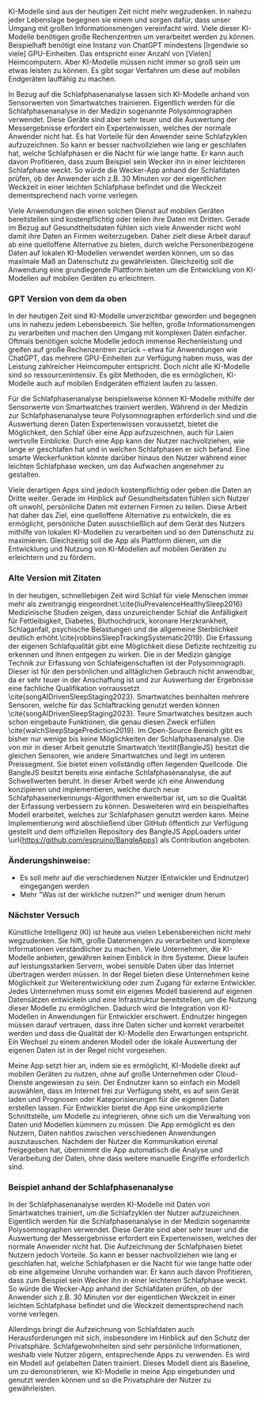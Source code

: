KI-Modelle sind aus der heutigen Zeit nicht mehr wegzudenken. In nahezu jeder Lebenslage begegnen sie einem und sorgen dafür, dass unser Umgang mit großen Informationsmengen vereinfacht wird. Viele dieser KI-Modelle benötigen große Rechenzentren um verarbeitet werden zu können. Beispielhaft benötigt eine Instanz von ChatGPT mindestens [Irgendwie so viele] GPU-Einheiten. Das entspricht einer Anzahl von [Vielen] Heimcomputern. Aber KI-Modelle müssen nicht immer so groß sein um etwas leisten zu können. Es gibt sogar Verfahren um diese auf mobilen Endgeräten lauffähig zu machen. 

In Bezug auf die Schlafphasenanalyse lassen sich KI-Modelle anhand von Sensorwerten von Smartwatches trainieren. Eigentlich werden für die Schlafphasenanalyse in der Medizin sogenannte Polysomnographen verwendet. Diese Geräte sind aber sehr teuer und die Auswertung der Messergebnisse erfordert ein Expertenwissen, welches der normale Anwender nicht hat. Es hat Vorteile für den Anwender seine Schlafzyklen aufzuzeichnen. So kann er besser nachvollziehen wie lang er geschlafen hat, welche Schlafphasen er die Nacht für wie lange hatte. Er kann auch davon Profitieren, dass zuum Beispiel sein Wecker ihn in einer leichteren Schlafphase weckt. So würde die Wecker-App anhand der Schlafdaten prüfen, ob der Anwender sich z.B. 30 Minuten vor der eigentlichen Weckzeit in einer leichten Schlafphase befindet und die Weckzeit dementsprechend nach vorne verlegen.

Viele Anwendungen die einen solchen Dienst auf mobilen Geräten bereitstellen sind kostenpflichtig oder teilen ihre Daten mit Dritten. Gerade im Bezug auf Gesundtheitsdaten fühlen sich viele Anwender nicht wohl damit ihre Daten an Firmen weiterzugeben. Daher zielt diese Arbeit darauf ab eine quelloffene Alternative zu bieten, durch welche Personenbezogene Daten auf lokalen KI-Modellen verwendet werden können, um so das maximale Maß an Datenschutz zu gewährleisten. Gleichzeitig soll die Anwendung eine grundlegende Plattform bieten um die Entwicklung von KI-Modellen auf mobilen Geräten zu erleichtern. 


### GPT Version von dem da oben

In der heutigen Zeit sind KI-Modelle unverzichtbar geworden und begegnen uns in nahezu jedem Lebensbereich. Sie helfen, große Informationsmengen zu verarbeiten und machen den Umgang mit komplexen Daten einfacher. Oftmals benötigen solche Modelle jedoch immense Rechenleistung und greifen auf große Rechenzentren zurück – etwa für Anwendungen wie ChatGPT, das mehrere GPU-Einheiten zur Verfügung haben muss, was der Leistung zahlreicher Heimcomputer entspricht. Doch nicht alle KI-Modelle sind so ressourcenintensiv. Es gibt Methoden, die es ermöglichen, KI-Modelle auch auf mobilen Endgeräten effizient laufen zu lassen.

Für die Schlafphasenanalyse beispielsweise können KI-Modelle mithilfe der Sensorwerte von Smartwatches trainiert werden. Während in der Medizin zur Schlafphasenanalyse teure Polysomnographen erforderlich sind und die Auswertung deren Daten Expertenwissen voraussetzt, bietet die Möglichkeit, den Schlaf über eine App aufzuzeichnen, auch für Laien wertvolle Einblicke. Durch eine App kann der Nutzer nachvollziehen, wie lange er geschlafen hat und in welchen Schlafphasen er sich befand. Eine smarte Weckerfunktion könnte darüber hinaus den Nutzer während einer leichten Schlafphase wecken, um das Aufwachen angenehmer zu gestalten.

Viele derartigen Apps sind jedoch kostenpflichtig oder geben die Daten an Dritte weiter. Gerade im Hinblick auf Gesundheitsdaten fühlen sich Nutzer oft unwohl, persönliche Daten mit externen Firmen zu teilen. Diese Arbeit hat daher das Ziel, eine quelloffene Alternative zu entwickeln, die es ermöglicht, persönliche Daten ausschließlich auf dem Gerät des Nutzers mithilfe von lokalen KI-Modellen zu verarbeiten und so den Datenschutz zu maximieren. Gleichzeitig soll die App als Plattform dienen, um die Entwicklung und Nutzung von KI-Modellen auf mobilen Geräten zu erleichtern und zu fördern.


### Alte Version mit Zitaten

In der heutigen, schnelllebigen Zeit wird Schlaf für viele Menschen immer mehr als zweitrangig eingeordnet.\cite{liuPrevalenceHealthySleep2016}
Medizinische Studien zeigen, dass unzureichender Schlaf die Anfälligkeit für Fettleibigkeit, Diabetes, Bluthochdruck, koronare Herzkrankheit, Schlaganfall, psychische Belastungen und die allgemeine Sterblichkeit deutlich erhöht.\cite{robbinsSleepTrackingSystematic2019}.
Die Erfassung der eigenen Schlafqualität gibt eine Möglichkeit diese Defizite rechtzeitig zu erkennen und ihnen entgegen zu wirken.
Die in der Medizin gängige Technik zur Erfassung von Schlafeigenschaften ist der Polysomnograph. Dieser ist für den persönlichen und alltäglichen Gebrauch nicht anwendbar, da er sehr teuer in der Anschaffung ist und zur Auswertung der Ergebnisse eine fachliche Qualifikation vorraussetzt \cite{songAIDrivenSleepStaging2023}.
Smartwatches beinhalten mehrere Sensoren, welche für das Schlaftracking genutzt werden können \cite{songAIDrivenSleepStaging2023}.
Teure Smartwatches besitzen auch schon eingebaute Funktionen, die genau diesen Zweck erfüllen \cite{walchSleepStagePrediction2019}.
Im Open-Source Bereich gibt es bisher nur wenige bis keine Möglichkeiten der Schlafphasenanalyse.
Die von mir in dieser Arbeit genutzte Smartwatch \textit{BangleJS} besitzt die gleichen Sensoren, wie andere Smartwatches und liegt im unteren Preissegment. Sie bietet einen vollständig offen liegenden Quellcode.
Die BangleJS besitzt bereits eine einfache Schlafphasenanalyse, die auf Schwellwerten beruht.
In dieser Arbeit werde ich eine Anwendung konzipieren und implementieren, welche durch neue Schlafphasenerkennungs-Algorithmen erweiterbar ist, um so die Qualität der Erfassung verbessern zu können. Desweiteren wird ein beispielhaftes Modell erarbeitet, welches zur Schlafphasen genutzt werden kann.
Meine Implementierung wird abschließend über GitHub öffentlich zur Verfügung gestellt und dem offiziellen Repository des BangleJS AppLoaders unter \url{https://github.com/espruino/BangleApps} als Contribution angeboten.


### Änderungshinweise:
- Es soll mehr auf die verschiedenen Nutzer (Entwickler und Endnutzer) eingegangen werden
- Mehr "Was ist der wirkliche nutzen?" und weniger drum herum


### Nächster Versuch

Künstliche Intelligenz (KI) ist heute aus vielen Lebensbereichen nicht mehr wegzudenken. Sie hilft, große Datenmengen zu verarbeiten und komplexe Informationen verständlicher zu machen. Viele Unternehmen, die KI-Modelle anbieten, gewähren keinen Einblick in ihre Systeme. Diese laufen auf leistungsstarken Servern, wobei sensible Daten über das Internet übertragen werden müssen. In der Regel bieten diese Unternehmen keine Möglichkeit zur Weiterentwicklung oder zum Zugang für externe Entwickler. Jedes Unternehmen muss somit ein eigenes Modell basierend auf eigenen Datensätzen entwickeln und eine Infrastruktur bereitstellen, um die Nutzung dieser Modelle zu ermöglichen. Dadurch wird die Integration von KI-Modellen in Anwendungen für Entwickler erschwert. Endnutzer hingegen müssen darauf vertrauen, dass ihre Daten sicher und korrekt verarbeitet werden und dass die Qualität der KI-Modelle den Erwartungen entspricht. Ein Wechsel zu einem anderen Modell oder die lokale Auswertung der eigenen Daten ist in der Regel nicht vorgesehen.

Meine App setzt hier an, indem sie es ermöglicht, KI-Modelle direkt auf mobilen Geräten zu nutzen, ohne auf große Unternehmen oder Cloud-Dienste angewiesen zu sein. Der Endnutzer kann so einfach ein Modell auswählen, dass im Internet frei zur Verfügung steht, es auf sein Gerät laden und Prognosen oder Kategorisierungen für die eigenen Daten erstellen lassen. Für Entwickler bietet die App eine unkomplizierte Schnittstelle, um Modelle zu integrieren, ohne sich um die Verwaltung von Daten und Modellen kümmern zu müssen. Die App ermöglicht es den Nutzern, Daten nahtlos zwischen verschiedenen Anwendungen auszutauschen. Nachdem der Nutzer die Kommunikation einmal freigegeben hat, übernimmt die App automatisch die Analyse und Verarbeitung der Daten, ohne dass weitere manuelle Eingriffe erforderlich sind.



### Beispiel anhand der Schlafphasenanalyse

In der Schlafphasenanalyse werden KI-Modelle mit Daten von Smartwatches trainiert, um die Schlafzyklen der Nutzer aufzuzeichnen. Eigentlich werden für die Schlafphasenanalyse in der Medizin sogenannte Polysomnographen verwendet. Diese Geräte sind aber sehr teuer und die Auswertung der Messergebnisse erfordert ein Expertenwissen, welches der normale Anwender nicht hat. Die Aufzeichnung der Schlafphasen bietet Nutzern jedoch Vorteile. So kann er besser nachvollziehen wie lang er geschlafen hat, welche Schlafphasen er die Nacht für wie lange hatte oder ob eine allgemeine Unruhe vorhanden war. Er kann auch davon Profitieren, dass zum Beispiel sein Wecker ihn in einer leichteren Schlafphase weckt. So würde die Wecker-App anhand der Schlafdaten prüfen, ob der Anwender sich z.B. 30 Minuten vor der eigentlichen Weckzeit in einer leichten Schlafphase befindet und die Weckzeit dementsprechend nach vorne verlegen.

Allerdings bringt die Aufzeichnung von Schlafdaten auch Herausforderungen mit sich, insbesondere im Hinblick auf den Schutz der Privatsphäre. Schlafgewohnheiten sind sehr persönliche Informationen, weshalb viele Nutzer zögern, entsprechende Apps zu verwenden. Es wird ein Modell auf gelabelten Daten trainiert. Dieses Modell dient als Baseline, um zu demonstrieren, wie KI-Modelle in meine App eingebunden und genutzt werden können und so die Privatsphäre der Nutzer zu gewährleisten.